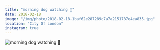 ```yaml
---
title: "morning dog watching 🐶"
date: 2018-02-18
image: "/img/photo/2018-02-18-1baf62e287289c7a7a2151787e4ea835.jpg"
location: "City Of London"
instagram: true
---
```


![morning dog watching 🐶](/img/photo/2018-02-18-1baf62e287289c7a7a2151787e4ea835.jpg)
